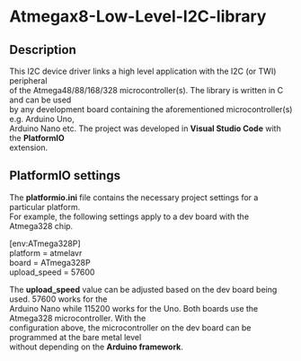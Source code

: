 # Atmegax8-Low-Level-I2C-library  

## Description  
This I2C device driver links a high level application with the I2C (or TWI) peripheral  
of the Atmega48/88/168/328 microcontroller(s). The library is written in C and can be used  
by any development board containing the aforementioned microcontroller(s) e.g. Arduino Uno,  
Arduino Nano etc. The project was developed in **Visual Studio Code** with the **PlatformIO**  
extension.  

## PlatformIO settings  
The **platformio.ini** file contains the necessary project settings for a particular platform.  
For example, the following settings apply to a dev board with the Atmega328 chip.  

[env:ATmega328P]  
platform = atmelavr  
board = ATmega328P  
upload_speed = 57600 

The **upload_speed** value can be adjusted based on the dev board being used. 57600 works for the  
Arduino Nano while 115200 works for the Uno. Both boards use the Atmega328 microcontroller. With the  
configuration above, the microcontroller on the dev board can be programmed at the bare metal level  
without depending on the **Arduino framework**.
